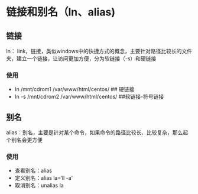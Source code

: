 # 链接和别名（ln、alias)





## 链接

ln： link，链接，类似windows中的快捷方式的概念，主要针对路径比较长的文件夹，建立一个链接，让访问更加方便，分为软链接（-s）和硬链接

### 使用

- ln      /mnt/cdrom1  /var/www/html/centos/      ## 硬链接
- ln -s /mnt/cdrom2   /var/www/html/centos/     ##软链接-符号链接

## 别名

alias：别名，主要是针对某个命令，如果命令的路径比较长、比较复杂，那么起个别名会更方便

### 使用

- 查看别名：alias
- 定义别名：alias la=‘ll -a'
- 取消别名：unalias la

